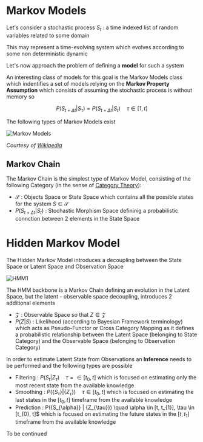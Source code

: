 

# Markov Models 

Let's consider a stochastic process $S_{t}$ : a time indexed list of random variables related to some domain 

This may represent a time-evolving system which evolves according to some non deterministic dynamic 

Let's now approach the problem of defining a **model** for such a system 

An interesting class of models for this goal is the Markov Models class which indentifies a set of models relying on the **Markov Property Assumption** which consists of assuming the stochastic process is without memory so 

$$ P(S_{t+\Delta t} | {S_{\tau}}) = P(S_{t+\Delta t} | S_{t}) \quad \tau \in [1,t] $$

The following types of Markov Models exist 

![Markov Models](https://i.imgur.com/4c8LnGH.png)

*Courtesy of [Wikipedia](https://en.wikipedia.org/wiki/Markov_model)*



## Markov Chain 

The Markov Chain is the simplest type of Markov Model, consisting of the following Category (in the sense of [Category Theory](https://en.wikipedia.org/wiki/Category_theory)): 
- $\mathcal{S}$ : Objects Space or State Space which contains all the possible states for the system $S \in \mathcal{S}$
- $P(S_{t + \Delta t} | S_{t})$ : Stochastic Morphism Space defininig a probabilistic connction between 2 elements in the State Space 



# Hidden Markov Model 

The Hidden Markov Model introduces a decoupling between the State Space or Latent Space and Observation Space 

![HMM1](https://upload.wikimedia.org/wikipedia/commons/8/83/Hmm_temporal_bayesian_net.svg)



The HMM backbone is a Markov Chain defining an evolution in the Latent Space, but the latent - observable space decoupling, introduces 2 additional elements 
- $\mathcal{Z}$ : Observable Space so that $Z \in \mathcal{Z}$ 
- $P(Z|S)$ : Likelihood (according to Bayesian Framework terminology) which acts as Pseudo-Functor or Cross Category Mapping as it defines a probabilistic relationship between the Latent Space (belonging to State Category) and the Observable Space (belonging to Observation Category)

In order to estimate Latent State from Observations an **Inference** needs to be performed and the following types are possible 
- Filtering : $P(S_{t} | {Z_{\tau}}) \quad \tau = \in [t_{0},t]$ which is focused on estimating only the most recent state from the available knowledge 
- Smoothing : $P(\{S_{\tau}\} | \{Z_{\tau}\}) \quad \tau \in [t_{0},t]$ which is focused on estimating the last states in the $[t_{0}, t]$ timeframe from the available knowledge 
- Prediction : P(\{S_{\alpha}\} | \{Z_{\tau}\}) \quad \alpha \in [t, t_{1}], \tau \in [t_{0}, t]$ which is focused on estimating the future states in the $[t, t_{1}]$ timeframe from the available knowledge 




To be continued 




